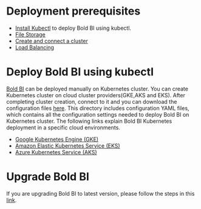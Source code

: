 # Deployment prerequisites

* [Install Kubectl](https://kubernetes.io/docs/tasks/tools/#kubectl) to deploy Bold BI using kubectl.
* [File Storage](pre-requisites.md#file-storage)
* [Create and connect a cluster](pre-requisites.md#create-a-cluster)
* [Load Balancing](pre-requisites.md#load-balancing)

# Deploy Bold BI using kubectl

[Bold BI](https://www.boldbi.com/) can be deployed manually on Kubernetes cluster. You can create Kubernetes cluster on cloud cluster providers(GKE,AKS and EKS). After completing cluster creation, connect to it and you can download the configuration files [here](deploy/). This directory includes configuration YAML files, which contains all the configuration settings needed to deploy Bold BI on Kubernetes cluster. The following links explain Bold BI Kubernetes deployment in a specific cloud environments.
    
* [Google Kubernetes Engine (GKE)](google-gke.md)
* [Amazon Elastic Kubernetes Service (EKS)](amazon-eks.md)
* [Azure Kubernetes Service (AKS)](microsoft-aks.md)


# Upgrade Bold BI

If you are upgrading Bold BI to latest version, please follow the steps in this [link](upgrade.md).
